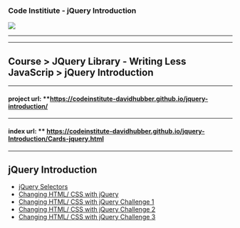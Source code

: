 ### Code Institiute - jQuery Introduction


<img src="https://codeinstitute.s3.amazonaws.com/fullstack/ci_logo_small.png" style="margin: 0; max-height: 15%; max-width: 15%;">

***

***
## Course > JQuery Library - Writing Less JavaScrip > jQuery Introduction

***
#### project url: **https://codeinstitute-davidhubber.github.io/jquery-introduction/
***
#### index url: ** https://codeinstitute-davidhubber.github.io/jquery-Introduction/Cards-jquery.html
***

## jQuery Introduction

- [jQuery Selectors][]
- [Changing HTML/ CSS with jQuery][]
- [Changing HTML/ CSS with jQuery Challenge 1][]
- [Changing HTML/ CSS with jQuery Challenge 2][]
- [Changing HTML/ CSS with jQuery Challenge 3][]

[jQuery Selectors]: https://youtu.be/H8C9iyndE9Q
[Changing HTML/ CSS with jQuery]: https://youtu.be/PAYbk82fG2Q
[Changing HTML/ CSS with jQuery Challenge 1]: https://repl.it/student/submissions/13231126
[Changing HTML/ CSS with jQuery Challenge 2]: https://repl.it/student/submissions/13231182
[Changing HTML/ CSS with jQuery Challenge 3]: https://repl.it/student/submissions/13231278
